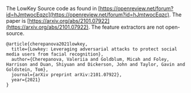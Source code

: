 The LowKey Source code as found in [https://openreview.net/forum?id=hJmtwocEqzc](https://openreview.net/forum?id=hJmtwocEqzc).
The paper is [https://arxiv.org/abs/2101.07922](https://arxiv.org/abs/2101.07922).
The feature extractors are not open-source.

```
@article{cherepanova2021lowkey,
  title={Lowkey: Leveraging adversarial attacks to protect social media users from facial recognition},
  author={Cherepanova, Valeriia and Goldblum, Micah and Foley, Harrison and Duan, Shiyuan and Dickerson, John and Taylor, Gavin and Goldstein, Tom},
  journal={arXiv preprint arXiv:2101.07922},
  year={2021}
}
```
